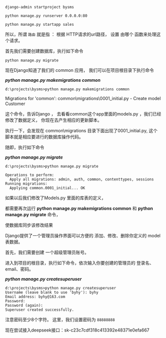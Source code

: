 ```
django-admin startproject bysms

python manage.py runserver 0.0.0.0:80
```

```
python manage.py startapp sales
```

所以，所谓 `路由` 就是指 ： 根据 HTTP请求的url路径， 设置 由哪个 函数来处理这个请求。

首先我们需要创建数据库，执行如下命令

```
python manage.py migrate
```

现在Django知道了我们的 common 应用， 我们可以在项目根目录下执行命令

***python manage.py makemigrations common***

```
d:\projects\bysms>python manage.py makemigrations common
```

Migrations for 'common':
  common\migrations\0001_initial.py
    - Create model Customer

这个命令，告诉Django ， 去看看common这个app里面的models.py ，我们已经修改了数据定义， 你现在去产生相应的更新脚本。

执行一下，会发现在 common\migrations 目录下面出现了0001_initial.py, 这个脚本就是相应要进行的数据库操作代码。

随即，执行如下命令

***python manage.py migrate***

```
d:\projects\bysms>python manage.py migrate

Operations to perform:
  Apply all migrations: admin, auth, common, contenttypes, sessions
Running migrations:
  Applying common.0001_initial... OK
```

如果以后我们修改了Models.py 里面的库表的定义，

都需要再次运行 **python manage.py makemigrations common** 和 **python manage.py migrate** 命令，

使数据库同步该修改结果

Django提供了一个管理员操作界面可以方便的 添加、修改、删除你定义的 model 表数据。

首先，我们需要创建 一个超级管理员账号。

进入到项目的根目录，执行如下命令，依次输入你要创建的管理员的 登录名、email、密码。

***python manage.py createsuperuser***

```
d:\projects\bysms>python manage.py createsuperuser
Username (leave blank to use 'byhy'): byhy
Email address: byhy@163.com
Password:
Password (again):
Superuser created successfully.
```

注意密码至少8个字符。 这里，我们设置密码为 `88888888`

现在尝试接入deepseek接口：sk-c23c7cdf318c413392e48371e0efa667

